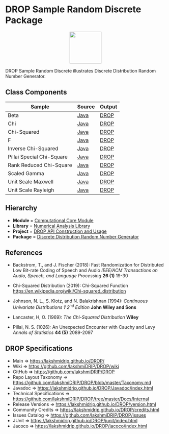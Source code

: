 # DROP Sample Random Discrete Package

<p align="center"><img src="https://github.com/lakshmiDRIP/DROP/blob/master/DRIP_Logo.gif?raw=true" width="100"></p>

DROP Sample Random Discrete illustrates Discrete Distribution Random Number Generator.


## Class Components

 |     Sample     | Source | Output |
 |----------------|--------|--------|
 | Beta | [Java](https://github.com/lakshmiDRIP/DROP/tree/master/src/main/java/org/drip/sample/randomdiscrete/Beta.java) | [DROP](https://github.com/lakshmiDRIP/DROP/blob/master/drop/org/drip/sample/randomdiscrete/Beta.drop) |
 | Chi | [Java](https://github.com/lakshmiDRIP/DROP/tree/master/src/main/java/org/drip/sample/randomdiscrete/Chi.java) | [DROP](https://github.com/lakshmiDRIP/DROP/blob/master/drop/org/drip/sample/randomdiscrete/Chi.drop) |
 | Chi-Squared | [Java](https://github.com/lakshmiDRIP/DROP/tree/master/src/main/java/org/drip/sample/randomdiscrete/ChiSquared.java) | [DROP](https://github.com/lakshmiDRIP/DROP/blob/master/drop/org/drip/sample/randomdiscrete/ChiSquared.drop) |
 | F | [Java](https://github.com/lakshmiDRIP/DROP/tree/master/src/main/java/org/drip/sample/randomdiscrete/F.java) | [DROP](https://github.com/lakshmiDRIP/DROP/blob/master/drop/org/drip/sample/randomdiscrete/F.drop) |
 | Inverse Chi-Squared | [Java](https://github.com/lakshmiDRIP/DROP/tree/master/src/main/java/org/drip/sample/randomdiscrete/InverseChiSquared.java) | [DROP](https://github.com/lakshmiDRIP/DROP/blob/master/drop/org/drip/sample/randomdiscrete/InverseChiSquared.drop) |
 | Pillai Special Chi-Square | [Java](https://github.com/lakshmiDRIP/DROP/tree/master/src/main/java/org/drip/sample/randomdiscrete/PillaiSpecialChiSquare.java) | [DROP](https://github.com/lakshmiDRIP/DROP/blob/master/drop/org/drip/sample/randomdiscrete/PillaiSpecialChiSquare.drop) |
 | Rank Reduced Chi-Square | [Java](https://github.com/lakshmiDRIP/DROP/tree/master/src/main/java/org/drip/sample/randomdiscrete/RankReducedChiSquare.java) | [DROP](https://github.com/lakshmiDRIP/DROP/blob/master/drop/org/drip/sample/randomdiscrete/RankReducedChiSquare.drop) |
 | Scaled Gamma | [Java](https://github.com/lakshmiDRIP/DROP/tree/master/src/main/java/org/drip/sample/randomdiscrete/ScaledGamma.java) | [DROP](https://github.com/lakshmiDRIP/DROP/blob/master/drop/org/drip/sample/randomdiscrete/ScaledGamma.drop) |
 | Unit Scale Maxwell | [Java](https://github.com/lakshmiDRIP/DROP/tree/master/src/main/java/org/drip/sample/randomdiscrete/UnitScaleMaxwell.java) | [DROP](https://github.com/lakshmiDRIP/DROP/blob/master/drop/org/drip/sample/randomdiscrete/UnitScaleMaxwell.drop) |
 | Unit Scale Rayleigh | [Java](https://github.com/lakshmiDRIP/DROP/tree/master/src/main/java/org/drip/sample/randomdiscrete/UnitScaleRayleigh.java) | [DROP](https://github.com/lakshmiDRIP/DROP/blob/master/drop/org/drip/sample/randomdiscrete/UnitScaleRayleigh.drop) |


## Hierarchy

 <ul>
	<li><b>Module </b> = <a href = "https://github.com/lakshmiDRIP/DROP/tree/master/ComputationalCore.md">Computational Core Module</a></li>
	<li><b>Library</b> = <a href = "https://github.com/lakshmiDRIP/DROP/tree/master/NumericalAnalysisLibrary.md">Numerical Analysis Library</a></li>
	<li><b>Project</b> = <a href = "https://github.com/lakshmiDRIP/DROP/tree/master/src/main/java/org/drip/sample/README.md">DROP API Construction and Usage</a></li>
	<li><b>Package</b> = <a href = "https://github.com/lakshmiDRIP/DROP/tree/master/src/main/java/org/drip/sample/randomdiscrete/README.md">Discrete Distribution Random Number Generator</a></li>
 </ul>


## References

 * Backstrom, T., and J. Fischer (2018): Fast Randomization for Distributed Low Bit-rate Coding of Speech and Audio <i>IEEE/ACM Transactions on Audio, Speech, and Language Processing</i> <b>26 (1)</b> 19-30

 * Chi-Squared Distribution (2019): Chi-Squared Function https://en.wikipedia.org/wiki/Chi-squared_distribution

 * Johnson, N. L., S. Klotz, and N. Balakrishnan (1994): <i>Continuous Univariate Distributions <b>1</b> 2<sup>nd</sup> Edition</i> <b>John Wiley and Sons</b>

 * Lancaster, H, O. (1969): <i>The Chi-Squared Distribution</i> <b>Wiley</b>

 * Pillai, N. S. (1026): An Unexpected Encounter with Cauchy and Levy <i>Annals of Statistics</i> <b>44 (5)</b> 2089-2097


## DROP Specifications

 * Main                     => https://lakshmidrip.github.io/DROP/
 * Wiki                     => https://github.com/lakshmiDRIP/DROP/wiki
 * GitHub                   => https://github.com/lakshmiDRIP/DROP
 * Repo Layout Taxonomy     => https://github.com/lakshmiDRIP/DROP/blob/master/Taxonomy.md
 * Javadoc                  => https://lakshmidrip.github.io/DROP/Javadoc/index.html
 * Technical Specifications => https://github.com/lakshmiDRIP/DROP/tree/master/Docs/Internal
 * Release Versions         => https://lakshmidrip.github.io/DROP/version.html
 * Community Credits        => https://lakshmidrip.github.io/DROP/credits.html
 * Issues Catalog           => https://github.com/lakshmiDRIP/DROP/issues
 * JUnit                    => https://lakshmidrip.github.io/DROP/junit/index.html
 * Jacoco                   => https://lakshmidrip.github.io/DROP/jacoco/index.html
